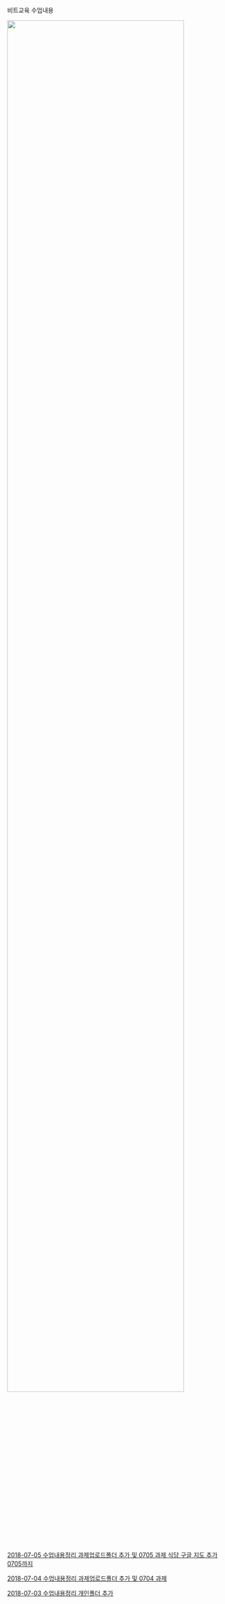 비트교육 수업내용

<a href="https://drive.google.com/open?id=1j9kTrMHrDFmilVhMwh3WRyLmt3ngL3gX&usp=sharing" title="오늘 뭐 먹지">

<img src="https://pbs.twimg.com/media/DZxo4OKVQAEAujA.jpg" width="90%"></img>

2018-07-05
  수업내용정리
  과제업로드폴더 추가 및 0705 과제
  식당 구글 지도 추가
  0705까지 

2018-07-04
  수업내용정리 
  과제업로드폴더 추가 및 0704 과제

2018-07-03
  수업내용정리
  개인폴더 추가
